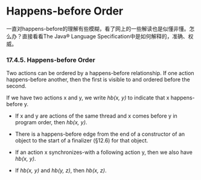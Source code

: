 # Happens-before Order

一直对happens-before的理解有些模糊，看了网上的一些解读也是似懂非懂。怎么办？直接看看The Java® Language Specification中是如何解释的，准确、权威。

### 17.4.5. Happens-before Order

Two actions can be ordered by a happens-before relationship. If one action happens-before another, then the first is visible to and ordered before the second.

If we have two actions x and y, we write *hb(x, y)* to indicate that x happens-before y.

- If x and y are actions of the same thread and x comes before y in program order, then *hb(x, y)*.

- There is a happens-before edge from the end of a constructor of an object to the start of a finalizer (§12.6) for that object.

- If an action x synchronizes-with a following action y, then we also have *hb(x, y)*.

- If *hb(x, y)* and *hb(y, z)*, then *hb(x, z)*.
